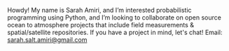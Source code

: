 Howdy! My name is Sarah Amiri, and I’m interested probabilistic programming using Python, and I’m looking to collaborate on open source ocean to atmosphere projects that include field measurements & spatial/satellite repositories. If you have a project in mind, let's chat!
Email: sarah.salt.amiri@gmail.com

<!---
sarah-sea-salt/sarah-sea-salt is a ✨ special ✨ repository because its `README.md` (this file) appears on your GitHub profile.
You can click the Preview link to take a look at your changes.
--->
